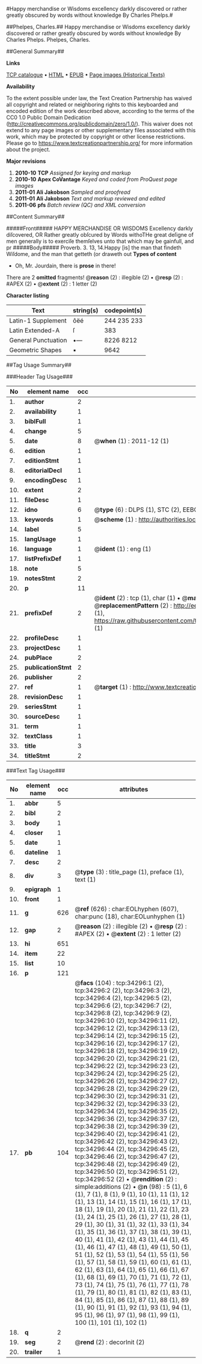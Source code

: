 #Happy merchandise or Wisdoms excellency darkly discovered or rather greatly obscured by words without knowledge By Charles Phelps.#

##Phelpes, Charles.##
Happy merchandise or Wisdoms excellency darkly discovered or rather greatly obscured by words without knowledge By Charles Phelps.
Phelpes, Charles.

##General Summary##

**Links**

[TCP catalogue](http://www.ota.ox.ac.uk/tcp/)  • 
[HTML](http://tei.it.ox.ac.uk/tcp/Texts-HTML/free/A54/A54657.html)  • 
[EPUB](http://tei.it.ox.ac.uk/tcp/Texts-EPUB/free/A54/A54657.epub) • 
[Page images (Historical Texts)](https://historicaltexts.jisc.ac.uk/eebo-99829850e)

**Availability**

To the extent possible under law, the Text Creation Partnership has waived all copyright and related or neighboring rights to this keyboarded and encoded edition of the work described above, according to the terms of the CC0 1.0 Public Domain Dedication (http://creativecommons.org/publicdomain/zero/1.0/). This waiver does not extend to any page images or other supplementary files associated with this work, which may be protected by copyright or other license restrictions. Please go to https://www.textcreationpartnership.org/ for more information about the project.

**Major revisions**

1. __2010-10__ __TCP__ *Assigned for keying and markup*
1. __2010-10__ __Apex CoVantage__ *Keyed and coded from ProQuest page images*
1. __2011-01__ __Ali Jakobson__ *Sampled and proofread*
1. __2011-01__ __Ali Jakobson__ *Text and markup reviewed and edited*
1. __2011-06__ __pfs__ *Batch review (QC) and XML conversion*

##Content Summary##

#####Front#####
HAPPY MERCHANDISE OR WISDOMS Excellency darkly diſcovered, OR Rather greatly obſcured by Words withoTHe great deſigne of men generally is to exerciſe themſelves unto that which may be gainfull, and pr
#####Body#####
Proverb. 3. 13, 14.Happy [is] the man that findeth Wiſdome, and the man that getteth (or draweth out
**Types of content**

  * Oh, Mr. Jourdain, there is **prose** in there!

There are 2 **omitted** fragments! 
 @__reason__ (2) : illegible (2)  •  @__resp__ (2) : #APEX (2)  •  @__extent__ (2) : 1 letter (2)

**Character listing**


|Text|string(s)|codepoint(s)|
|---|---|---|
|Latin-1 Supplement|ôëé|244 235 233|
|Latin Extended-A|ſ|383|
|General Punctuation|•—|8226 8212|
|Geometric Shapes|▪|9642|

##Tag Usage Summary##

###Header Tag Usage###

|No|element name|occ|attributes|
|---|---|---|---|
|1.|__author__|2||
|2.|__availability__|1||
|3.|__biblFull__|1||
|4.|__change__|5||
|5.|__date__|8| @__when__ (1) : 2011-12 (1)|
|6.|__edition__|1||
|7.|__editionStmt__|1||
|8.|__editorialDecl__|1||
|9.|__encodingDesc__|1||
|10.|__extent__|2||
|11.|__fileDesc__|1||
|12.|__idno__|6| @__type__ (6) : DLPS (1), STC (2), EEBO-CITATION (1), PROQUEST (1), VID (1)|
|13.|__keywords__|1| @__scheme__ (1) : http://authorities.loc.gov/ (1)|
|14.|__label__|5||
|15.|__langUsage__|1||
|16.|__language__|1| @__ident__ (1) : eng (1)|
|17.|__listPrefixDef__|1||
|18.|__note__|5||
|19.|__notesStmt__|2||
|20.|__p__|11||
|21.|__prefixDef__|2| @__ident__ (2) : tcp (1), char (1)  •  @__matchPattern__ (2) : ([0-9\-]+):([0-9IVX]+) (1), (.+) (1)  •  @__replacementPattern__ (2) : http://eebo.chadwyck.com/downloadtiff?vid=$1&page=$2 (1), https://raw.githubusercontent.com/textcreationpartnership/Texts/master/tcpchars.xml#$1 (1)|
|22.|__profileDesc__|1||
|23.|__projectDesc__|1||
|24.|__pubPlace__|2||
|25.|__publicationStmt__|2||
|26.|__publisher__|2||
|27.|__ref__|1| @__target__ (1) : http://www.textcreationpartnership.org/docs/. (1)|
|28.|__revisionDesc__|1||
|29.|__seriesStmt__|1||
|30.|__sourceDesc__|1||
|31.|__term__|1||
|32.|__textClass__|1||
|33.|__title__|3||
|34.|__titleStmt__|2||


###Text Tag Usage###

|No|element name|occ|attributes|
|---|---|---|---|
|1.|__abbr__|5||
|2.|__bibl__|2||
|3.|__body__|1||
|4.|__closer__|1||
|5.|__date__|1||
|6.|__dateline__|1||
|7.|__desc__|2||
|8.|__div__|3| @__type__ (3) : title_page (1), preface (1), text (1)|
|9.|__epigraph__|1||
|10.|__front__|1||
|11.|__g__|626| @__ref__ (626) : char:EOLhyphen (607), char:punc (18), char:EOLunhyphen (1)|
|12.|__gap__|2| @__reason__ (2) : illegible (2)  •  @__resp__ (2) : #APEX (2)  •  @__extent__ (2) : 1 letter (2)|
|13.|__hi__|651||
|14.|__item__|22||
|15.|__list__|10||
|16.|__p__|121||
|17.|__pb__|104| @__facs__ (104) : tcp:34296:1 (2), tcp:34296:2 (2), tcp:34296:3 (2), tcp:34296:4 (2), tcp:34296:5 (2), tcp:34296:6 (2), tcp:34296:7 (2), tcp:34296:8 (2), tcp:34296:9 (2), tcp:34296:10 (2), tcp:34296:11 (2), tcp:34296:12 (2), tcp:34296:13 (2), tcp:34296:14 (2), tcp:34296:15 (2), tcp:34296:16 (2), tcp:34296:17 (2), tcp:34296:18 (2), tcp:34296:19 (2), tcp:34296:20 (2), tcp:34296:21 (2), tcp:34296:22 (2), tcp:34296:23 (2), tcp:34296:24 (2), tcp:34296:25 (2), tcp:34296:26 (2), tcp:34296:27 (2), tcp:34296:28 (2), tcp:34296:29 (2), tcp:34296:30 (2), tcp:34296:31 (2), tcp:34296:32 (2), tcp:34296:33 (2), tcp:34296:34 (2), tcp:34296:35 (2), tcp:34296:36 (2), tcp:34296:37 (2), tcp:34296:38 (2), tcp:34296:39 (2), tcp:34296:40 (2), tcp:34296:41 (2), tcp:34296:42 (2), tcp:34296:43 (2), tcp:34296:44 (2), tcp:34296:45 (2), tcp:34296:46 (2), tcp:34296:47 (2), tcp:34296:48 (2), tcp:34296:49 (2), tcp:34296:50 (2), tcp:34296:51 (2), tcp:34296:52 (2)  •  @__rendition__ (2) : simple:additions (2)  •  @__n__ (98) : 5 (1), 6 (1), 7 (1), 8 (1), 9 (1), 10 (1), 11 (1), 12 (1), 13 (1), 14 (1), 15 (1), 16 (1), 17 (1), 18 (1), 19 (1), 20 (1), 21 (1), 22 (1), 23 (1), 24 (1), 25 (1), 26 (1), 27 (1), 28 (1), 29 (1), 30 (1), 31 (1), 32 (1), 33 (1), 34 (1), 35 (1), 36 (1), 37 (1), 38 (1), 39 (1), 40 (1), 41 (1), 42 (1), 43 (1), 44 (1), 45 (1), 46 (1), 47 (1), 48 (1), 49 (1), 50 (1), 51 (1), 52 (1), 53 (1), 54 (1), 55 (1), 56 (1), 57 (1), 58 (1), 59 (1), 60 (1), 61 (1), 62 (1), 63 (1), 64 (1), 65 (1), 66 (1), 67 (1), 68 (1), 69 (1), 70 (1), 71 (1), 72 (1), 73 (1), 74 (1), 75 (1), 76 (1), 77 (1), 78 (1), 79 (1), 80 (1), 81 (1), 82 (1), 83 (1), 84 (1), 85 (1), 86 (1), 87 (1), 88 (1), 89 (1), 90 (1), 91 (1), 92 (1), 93 (1), 94 (1), 95 (1), 96 (1), 97 (1), 98 (1), 99 (1), 100 (1), 101 (1), 102 (1)|
|18.|__q__|2||
|19.|__seg__|2| @__rend__ (2) : decorInit (2)|
|20.|__trailer__|1||

